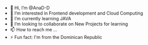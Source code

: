 - 👋 Hi, I’m @AnaD-D
- 👀 I’m interested in Frontend development and Cloud Computing
- 🌱 I’m currently learning JAVA
- 💞️ I’m looking to collaborate on New Projects for learning
- 📫 How to reach me ...
- ⚡ Fun fact: I'm from the Dominican Republic 

<!---
AnaD-D/AnaD-D is a ✨ special ✨ repository because its `README.md` (this file) appears on your GitHub profile.
You can click the Preview link to take a look at your changes.
--->
